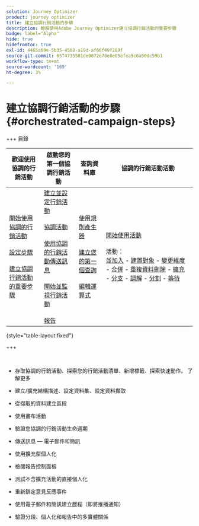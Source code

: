 ```yaml
---
solution: Journey Optimizer
product: journey optimizer
title: 建立協調行銷活動的步驟
description: 瞭解使用Adobe Journey Optimizer建立協調行銷活動的重要步驟
badge: label="Alpha"
hide: true
hidefromtoc: true
exl-id: 4465a69e-5b35-4580-a19d-af66f49f269f
source-git-commit: 6574735581de0872e78e8e05efea5c6a50dc59b1
workflow-type: tm+mt
source-wordcount: '169'
ht-degree: 3%

---
```


# 建立協調行銷活動的步驟 {#orchestrated-campaign-steps}

+++ 目錄

| 歡迎使用協調的行銷活動 | 啟動您的第一個協調行銷活動 | 查詢資料庫 | 協調的行銷活動活動 |
|---|---|---|---|
| [開始使用協調的行銷活動](gs-orchestrated-campaigns.md)<br/><br/>[設定步驟](configuration-steps.md)<br/><br/>[建立協調行銷活動的重要步驟](gs-campaign-creation.md) | [建立並設定行銷活動](create-orchestrated-campaign.md)<br/><br/>[協調活動](orchestrate-activities.md)<br/><br/>[使用協調的行銷活動傳送訊息](send-messages.md)<br/><br/>[開始並監視行銷活動](start-monitor-campaigns.md)<br/><br/>[報告](reporting-campaigns.md) | [使用規則產生器](orchestrated-rule-builder.md)<br/><br/>[建立您的第一個查詢](build-query.md)<br/><br/>[編輯運算式](edit-expressions.md) | [開始使用活動](activities/about-activities.md)<br/><br/>活動：<br/>[並加入](activities/and-join.md) - [建置對象](activities/build-audience.md) - [變更維度](activities/change-dimension.md) - [合併](activities/combine.md) - [重複資料刪除](activities/deduplication.md) - [擴充](activities/enrichment.md) - [分支](activities/fork.md) - [調解](activities/reconciliation.md) - [分割](activities/split.md) - [等待](activities/wait.md) |

{style="table-layout:fixed"}

+++

<br/>

* 存取協調的行銷活動、探索您的行銷活動清單、新增標籤、探索快速動作。 了解更多
* 建立/擴充結構描述、設定資料集、設定資料擷取

* 從擷取的資料建立區段
* 使用畫布活動
* 驗證您協調的行銷活動生命週期

* 傳送訊息 — 電子郵件和簡訊
* 使用擴充型個人化
* 檢閱報告控制面板

* 測試不含擴充活動的直接個人化
* 重新鎖定意見反應事件
* 使用電子郵件和簡訊建立歷程（即將推播通知）

* 驗證分段、個人化和報告中的多實體關係



